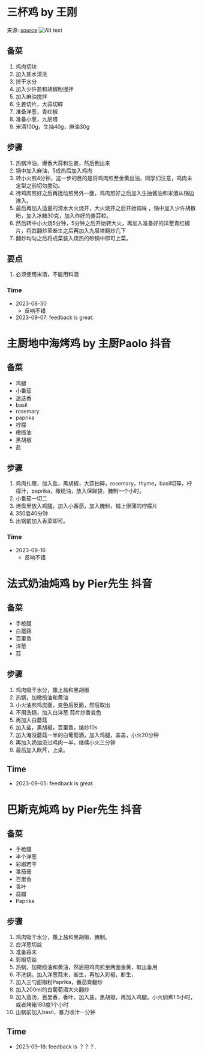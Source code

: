 # 三杯鸡 by 王刚
来源: [source](https://post.smzdm.com/p/ad28nq3d/)
![Alt text](https://am.zdmimg.com/202109/29/6153f9363c2876035.jpg_e1080.jpg "a title")

## 备菜
1. 鸡肉切块
2. 加入盐水清洗
3. 挤干水分
4. 加入少许盐和胡椒粉搅拌
5. 加入麻油搅拌
6. 生姜切片，大蒜切碎
7. 准备洋葱，青红椒
8. 准备小葱，九层塔
9. 米酒100g，生抽40g，麻油30g

## 步骤
1. 热锅冷油，爆香大蒜和生姜，然后倒出来
2. 锅中加入麻油，5成热后加入鸡肉
3. 转小火煎4分钟，这一步的目的是将鸡肉煎至金黄出油，同学们注意，鸡肉未定型之前切勿搅动。
4. 待鸡肉煎好之后再搅动煎另外一面，鸡肉煎好之后加入生抽酱油和米酒从锅边淋入。
5. 最后再加入适量的清水大火烧开，大火烧开之后开始调味 ，锅中加入少许胡椒粉，加入冰糖30克，加入炸好的姜蒜粒。
6. 然后转中小火烧5分钟，5分钟之后开始转大火，再加入准备好的洋葱青红椒片，将其翻炒至断生之后再加入九层塔翻炒几下
7. 翻炒均匀之后将成菜装入烧热的砂锅中即可上菜。

## 要点
1. 必须使用米酒，不能用料酒

### Time
- 2023-08-30
  - 反响不错
- 2023-09-07: feedback is great.

# 主厨地中海烤鸡 by 主厨Paolo 抖音
## 备菜
- 鸡腿
- 小番茄
- 迷迭香
- basil
- rosemary
- paprika
- 柠檬
- 橄榄油
- 黑胡椒
- 盐


## 步骤
1. 鸡肉扎眼，加入盐，黑胡椒，大蒜拍碎，rosemary，thyme，basil切碎，柠檬汁，paprika，橄榄油，放入保鲜袋，腌制一个小时。
2. 小番茄一切二
3. 烤盘里放入鸡腿，加入小番茄，加入腌料，铺上很薄的柠檬片 
4. 350度40分钟
5. 出锅前加入香菜即可。
### Time
- 2023-09-16
  - 反响不错



# 法式奶油炖鸡 by Pier先生 抖音

## 备菜
- 手枪腿
- 白蘑菇
- 百里香
- 洋葱
- 蒜

## 步骤
1. 鸡肉吸干水分，撒上盐和黑胡椒
2. 热锅，加橄榄油和黄油
3. 小火油煎鸡皮面，变色后反面，然后取出
4. 不用洗锅，加入白洋葱 蒜片炒香变色
5. 再加入白蘑菇
6. 加入盐，黑胡椒，百里香，煸炒10s
7. 加入淹没蘑菇一半的白葡萄酒，加入鸡腿，盖盖，小火20分钟
8. 再加入奶油没过鸡肉一半，继续小火三分钟
9. 最后加入欧芹，上桌。
## Time
- 2023-09-05: feedback is great.

# 巴斯克炖鸡 by Pier先生 抖音

## 备菜
- 手枪腿
- 半个洋葱
- 彩椒若干
- 番茄膏
- 百里香
- 香叶
- 蒜瓣
- Paprika

## 步骤
1. 鸡肉吸干水分，撒上盐和黑胡椒，腌制。
2. 白洋葱切丝
3. 准备蒜末
4. 彩椒切丝
5. 热锅，加橄榄油和黄油，然后把鸡肉煎至两面金黄，取出备用
6. 不洗锅，加入洋葱蒜末，断生，再加入彩椒，断生，
7. 加入三勺甜椒粉Paprika，番茄膏翻炒
8. 加入200ml的白葡萄酒大火翻炒
9. 加入高汤，百里香，香叶，加入盐，黑胡椒，再加入鸡腿。小火焖煮1.5小时，或者烤箱180度1个小时
10. 出锅前加入basil，暴力收汁一分钟
## Time
- 2023-09-18: feedback is ？？？.
